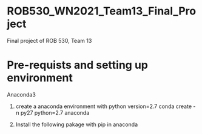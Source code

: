 # ROB530_WN2021_Team13_Final_Project
Final project of ROB 530, Team 13

# Pre-requists and setting up environment
Anaconda3
1. create a anaconda environment with python version=2.7
conda create -n py27 python=2.7 anaconda

2. Install the following pakage with pip in anaconda
